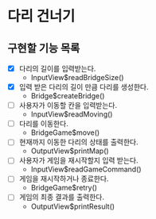 # 다리 건너기

## 구현할 기능 목록

- [x] 다리의 길이를 입력받는다.
  - InputView$readBridgeSize()
- [x] 입력 받은 다리의 길이 만큼 다리를 생성한다.
  - Bridge$createBridge()
- [ ] 사용자가 이동할 칸을 입력받는다.
  - InputView$readMoving()
- [ ] 다리를 이동한다.
  - BridgeGame$move()
- [ ] 현재까지 이동한 다리의 상태를 출력한다.
  - OutputView$printMap()
- [ ] 사용자가 게임을 재시작할지 입력 받는다.
  - InputView$readGameCommand()
- [ ] 게임을 재시작하거나 종료한다.
  - BridgeGame$retry()
- [ ] 게임의 최종 결과를 출력한다.
  - OutputView$printResult()
